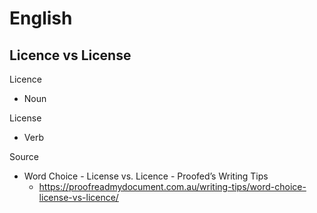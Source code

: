# English

## Licence vs License

Licence

* Noun

License

* Verb

Source

* Word Choice - License vs. Licence - Proofed’s Writing Tips
  * https://proofreadmydocument.com.au/writing-tips/word-choice-license-vs-licence/

